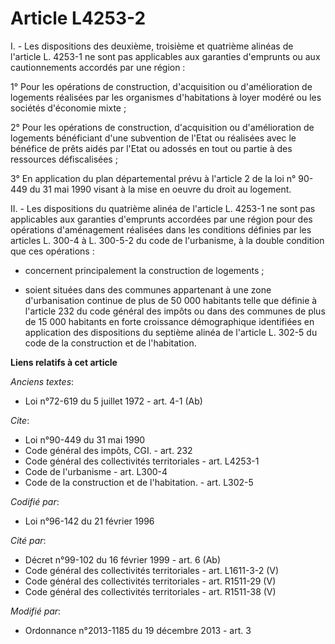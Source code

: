 # Article L4253-2

I. - Les dispositions des deuxième, troisième et quatrième alinéas de l'article L. 4253-1 ne sont pas applicables aux
garanties d'emprunts ou aux cautionnements accordés par une région : 

1° Pour les opérations de construction, d'acquisition ou d'amélioration de logements réalisées par les organismes
d'habitations à loyer modéré ou les sociétés d'économie mixte ; 

2° Pour les opérations de construction, d'acquisition ou d'amélioration de logements bénéficiant d'une subvention de l'Etat
ou réalisées avec le bénéfice de prêts aidés par l'Etat ou adossés en tout ou partie à des ressources défiscalisées ; 

3° En application du plan départemental prévu à l'article 2 de la loi n° 90-449 du 31 mai 1990 visant à la mise en oeuvre du
droit au logement. 

II. - Les dispositions du quatrième alinéa de l'article L. 4253-1 ne sont pas applicables aux garanties d'emprunts accordées
par une région pour des opérations d'aménagement réalisées dans les conditions définies par les articles L. 300-4 à L.
300-5-2 du code de l'urbanisme, à la double condition que ces opérations :

- concernent principalement la construction de logements ;

- soient situées dans des communes appartenant à une zone d'urbanisation continue de plus de 50 000 habitants telle que
définie à l'article 232 du code général des impôts ou dans des communes de plus de 15 000 habitants en forte croissance
démographique identifiées en application des dispositions du septième alinéa de l'article L. 302-5 du code de la construction
et de l'habitation.

**Liens relatifs à cet article**

_Anciens textes_:

  - Loi n°72-619 du 5 juillet 1972 - art. 4-1 (Ab)

_Cite_:

  - Loi n°90-449 du 31 mai 1990
  - Code général des impôts, CGI. - art. 232
  - Code général des collectivités territoriales - art. L4253-1
  - Code de l'urbanisme - art. L300-4
  - Code de la construction et de l'habitation. - art. L302-5

_Codifié par_:

  - Loi n°96-142 du 21 février 1996

_Cité par_:

  - Décret n°99-102 du 16 février 1999 - art. 6 (Ab)
  - Code général des collectivités territoriales - art. L1611-3-2 (V)
  - Code général des collectivités territoriales - art. R1511-29 (V)
  - Code général des collectivités territoriales - art. R1511-38 (V)

_Modifié par_:

  - Ordonnance n°2013-1185 du 19 décembre 2013 - art. 3
